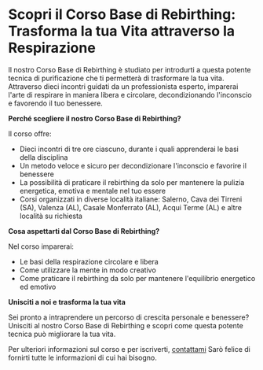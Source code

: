 # Scopri il Corso Base di Rebirthing: Trasforma la tua Vita attraverso la Respirazione

Il nostro Corso Base di Rebirthing è studiato per introdurti a questa potente tecnica di purificazione che ti permetterà di trasformare la tua vita. Attraverso dieci incontri guidati da un professionista esperto, imparerai l'arte di respirare in maniera libera e circolare, decondizionando l'inconscio e favorendo il tuo benessere.

**Perché scegliere il nostro Corso Base di Rebirthing?**

Il corso offre:

- Dieci incontri di tre ore ciascuno, durante i quali apprenderai le basi della disciplina
- Un metodo veloce e sicuro per decondizionare l'inconscio e favorire il benessere
- La possibilità di praticare il rebirthing da solo per mantenere la pulizia energetica, emotiva e mentale nel tuo essere
- Corsi organizzati in diverse località italiane: Salerno, Cava dei Tirreni (SA), Valenza (AL), Casale Monferrato (AL), Acqui Terme (AL) e altre località su richiesta

**Cosa aspettarti dal Corso Base di Rebirthing?**

Nel corso imparerai:

- Le basi della respirazione circolare e libera
- Come utilizzare la mente in modo creativo
- Come praticare il rebirthing da solo per mantenere l'equilibrio energetico ed emotivo

**Unisciti a noi e trasforma la tua vita**

Sei pronto a intraprendere un percorso di crescita personale e benessere? Unisciti al nostro Corso Base di Rebirthing e scopri come questa potente tecnica può migliorare la tua vita.

Per ulteriori informazioni sul corso e per iscriverti, [contattami](../contatto) Sarò felice di fornirti tutte le informazioni di cui hai bisogno.
